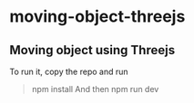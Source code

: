 # moving-object-threejs
## Moving object using Threejs
To run it, copy the repo and run
> npm install
And then
> npm run dev
